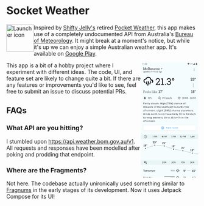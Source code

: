 # Socket Weather

<img src="app/src/main/res/mipmap-xxxhdpi/ic_launcher_round.png" title="Launcher icon" align="left" width="72" height="72">

Inspired by [Shifty Jelly's](https://shiftyjelly.com/) retired
[Pocket Weather](https://blog.shiftyjelly.com/2018/08/31/everything-that-begins-must-also-end/), this app makes use of
a completely undocumented API from Australia's [Bureau of Meteorology](https://weather.bom.gov.au). It might break
at a moment's notice, but while it's up we can enjoy a simple Australian weather app. It's available on [Google Play](https://play.google.com/store/apps/details?id=codes.chrishorner.socketweather).

<img src="app/src/main/play/listings/en-AU/graphics/phone-screenshots/1.png" width="30%" align="right">

This app is a bit of a hobby project where I experiment with different ideas. The code, UI, and feature set are likely to change quite a bit. If there are any features or improvements you'd like to see, feel free to submit an issue to discuss potential PRs.

## FAQs

### What API are you hitting?

I stumbled upon https://api.weather.bom.gov.au/v1. All requests and responses have been modelled after poking and prodding that endpoint.

### Where are the Fragments?

Not here. The codebase actually unironically used something similar to [Fragnums](https://github.com/pyricau/fragnums)
in the early stages of its development. Now it uses Jetpack Compose for its UI!
